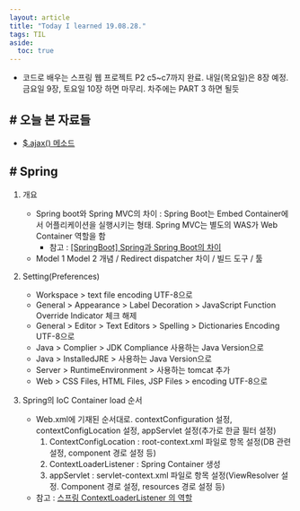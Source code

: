```yaml
---
layout: article
title: "Today I learned 19.08.28."
tags: TIL
aside:
  toc: true
---
```

- 코드로 배우는 스프링 웹 프로젝트 P2 c5~c7까지 완료. 내일(목요일)은 8장 예정. 금요일 9장, 토요일 10장 하면 마무리. 차주에는 PART 3 하면 될듯

## # 오늘 본 자료들
- [$.ajax() 메소드](http://tcpschool.com/ajax/ajax_jquery_ajax)

## # Spring
1. 개요
    - Spring boot와 Spring MVC의 차이 : Spring Boot는 Embed Container에서 어플리케이션을 실행시키는 형태. Spring MVC는 별도의 WAS가 Web Container 역할을 함
        - 참고 : [[SpringBoot] Spring과 Spring Boot의 차이](https://annajinee.tistory.com/20)
    - Model 1 Model 2 개념 / Redirect dispatcher 차이 / 빌드 도구 / 툴

2. Setting(Preferences)
    - Workspace > text file encoding UTF-8으로
    - General > Appearance > Label Decoration > JavaScript Function Override Indicator 체크 해제
    - General > Editor > Text Editors > Spelling > Dictionaries Encoding UTF-8으로
    - Java > Complier > JDK Compliance 사용하는 Java Version으로
    - Java > InstalledJRE > 사용하는 Java Version으로
    - Server > RuntimeEnvironment > 사용하는 tomcat 추가
    - Web > CSS Files, HTML Files, JSP Files > encoding UTF-8으로

3. Spring의 IoC Container load 순서
    - Web.xml에 기재된 순서대로. contextConfiguration 설정, contextConfigLocation 설정, appServlet 설정(추가로 한글 필터 설정)
        1. ContextConfigLocation : root-context.xml 파일로 항목 설정(DB 관련 설정, component 경로 설정 등)
        2. ContextLoaderListener : Spring Container 생성
        3. appServlet : servlet-context.xml 파일로 항목 설정(ViewResolver 설정. Component 경로 설정, resources 경로 설정 등)
    - 참고 : [스프링 ContextLoaderListener 의 역할](https://unabated.tistory.com/entry/%EC%8A%A4%ED%94%84%EB%A7%81-ContextLoaderListener-%EC%9D%98-%EC%97%AD%ED%95%A0)